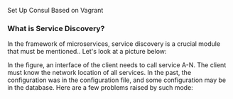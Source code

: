 Set Up Consul Based on Vagrant
### What is Service Discovery?

In the framework of microservices, service discovery is a crucial module that must be mentioned.. Let's look at a picture below:

In the figure, an interface of the client needs to call service A-N. The client must know the network location of all services. In the past, the configuration was in the configuration file, and some configuration may be in the database. Here are a few problems raised by such mode:
